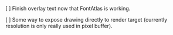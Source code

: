 [ ] Finish overlay text now that FontAtlas is working.

[ ] Some way to expose drawing directly to render target (currently resolution is only really used in pixel buffer).
